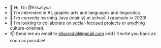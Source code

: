 - 👋 Hi, I’m @Elisallysa
- 👀 I’m interested in AI, graphic arts and languages and linguistics.
- 🌱 I’m currently learning Java (mainly) at school. I graduate in 2023!
- 💞️ I’m looking to collaborate on social-focused projects or anything culture-oriented.
- 📫 Send me an email to elisarodvil@gmail.com and I'll write you back as soon as possible!

<!---
Elisallysa/Elisallysa is a ✨ special ✨ repository because its `README.md` (this file) appears on your GitHub profile.
You can click the Preview link to take a look at your changes.
--->
